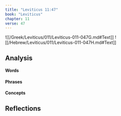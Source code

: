 ```yaml
---
title: "Leviticus 11:47"
book: "Leviticus"
chapter: 11
verse: 47
---
```

![[/Greek/Leviticus/011/Leviticus-011-047G.md#Text]]
![[/Hebrew/Leviticus/011/Leviticus-011-047H.md#Text]]

## Analysis

#### Words

#### Phrases

#### Concepts

## Reflections
